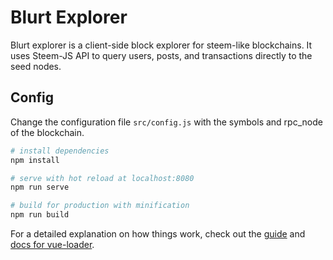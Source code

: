 # Blurt Explorer
Blurt explorer is a client-side block explorer for steem-like blockchains. It uses Steem-JS API to query users, posts, and transactions directly to the seed nodes.

## Config
Change the configuration file `src/config.js` with the symbols and rpc_node of the blockchain.

``` bash
# install dependencies
npm install

# serve with hot reload at localhost:8080
npm run serve

# build for production with minification
npm run build
```

For a detailed explanation on how things work, check out the [guide](http://vuejs-templates.github.io/webpack/) and [docs for vue-loader](http://vuejs.github.io/vue-loader).
